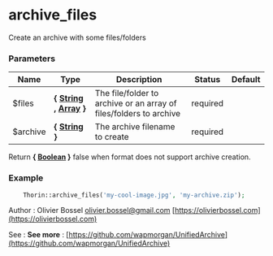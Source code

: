 # archive_files

Create an archive with some files/folders


### Parameters
Name  |  Type  |  Description  |  Status  |  Default
------------  |  ------------  |  ------------  |  ------------  |  ------------
$files  |  **{ [String](http://php.net/manual/en/language.types.string.php) , [Array](http://php.net/manual/en/language.types.array.php) }**  |  The file/folder to archive or an array of files/folders to archive  |  required  |
$archive  |  **{ [String](http://php.net/manual/en/language.types.string.php) }**  |  The archive filename to create  |  required  |

Return **{ [Boolean](http://php.net/manual/en/language.types.boolean.php) }** false when format does not support archive creation.

### Example
```php
	Thorin::archive_files('my-cool-image.jpg', 'my-archive.zip');
```
Author : Olivier Bossel [olivier.bossel@gmail.com](mailto:olivier.bossel@gmail.com) [https://olivierbossel.com](https://olivierbossel.com)

See : **See more** : [https://github.com/wapmorgan/UnifiedArchive](https://github.com/wapmorgan/UnifiedArchive)